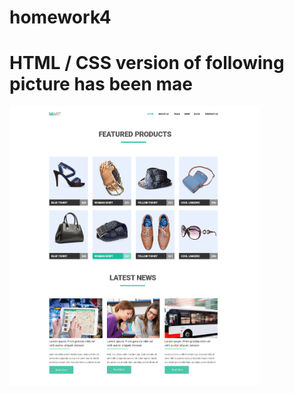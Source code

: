 # homework4
<h1>HTML / CSS version of following picture has been mae </h1>
<img src="img/task.png" width="400">
